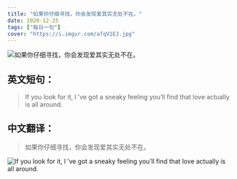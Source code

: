 ```yaml
---
title: "如果你仔细寻找，你会发现爱其实无处不在。"
date: 2020-12-25
tags: ["每日一句"]
cover: "https://i.imgur.com/afqV1EJ.jpg"
---
```


![如果你仔细寻找，你会发现爱其实无处不在。](https://i.imgur.com/ZdfoBYh.jpg)

## 英文短句：
> If you look for it, l ’ve got a sneaky feeling you’ll find that love actually is all around. 

<!--more-->

## 中文翻译：
> 如果你仔细寻找，你会发现爱其实无处不在。

![If you look for it, l ’ve got a sneaky feeling you’ll find that love actually is all around. ](https://i.imgur.com/FGZIrLx.jpg)

